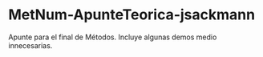 # MetNum-ApunteTeorica-jsackmann
Apunte para el final de Métodos. Incluye algunas demos medio innecesarias.
